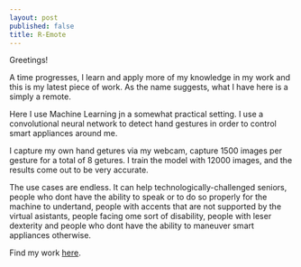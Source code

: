 ```yaml
---
layout: post
published: false
title: R-Emote
---
```

Greetings!

A time progresses, I learn and apply more of my knowledge in my work and this is my latest piece of work. As the name suggests, what I have here is a simply a remote.

Here I use Machine Learning jn a somewhat practical setting. I use a convolutional neural network to detect hand gestures in order to control smart appliances around me.

I capture my own hand getures via my webcam, capture 1500 images per gesture for a total of 8 getures. I train the model with 12000 images, and the results come out to be very accurate.

The use cases are endless. It can help technologically-challenged seniors, people who dont have the ability to speak or to do so properly for the machine to undertand, people with accents that are not supported by the virtual asistants, people facing ome sort of disability, people with leser dexterity and people who dont have the ability to maneuver smart appliances otherwise.

Find my work [here](https://github.com/ShahzaibP/R-Emote).
